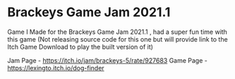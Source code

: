 # Brackeys Game Jam 2021.1
 Game I Made for the Brackeys Game Jam 2021.1 , had a super fun time with this game (Not releasing source code for this one but will provide link to the Itch Game Download to play the built version of it)

Jam Page - https://itch.io/jam/brackeys-5/rate/927683
Game Page - https://lexingto.itch.io/dog-finder
